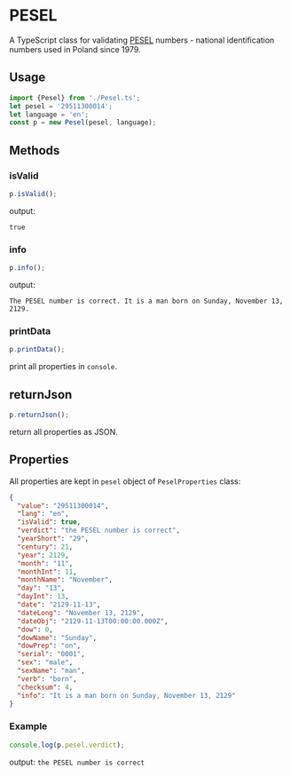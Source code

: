 # PESEL

A TypeScript class for validating [PESEL](https://en.wikipedia.org/wiki/PESEL) numbers - national identification numbers used in Poland since 1979.

## Usage

```typescript
import {Pesel} from './Pesel.ts';
let pesel = '29511300014';
let language = 'en';
const p = new Pesel(pesel, language);
```
## Methods

### isValid

```typescript
p.isValid();
```
output:

`true`

### info

```typescript
p.info();
```
output:

`The PESEL number is correct. It is a man born on Sunday, November 13, 2129.`

### printData

```typescript
p.printData();
```
print all properties in `console`.

## returnJson

```typescript
p.returnJson();
```

return all properties as JSON.

## Properties

All properties are kept in `pesel` object of `PeselProperties` class:

```json
{
  "value": "29511300014",
  "lang": "en",
  "isValid": true,
  "verdict": "the PESEL number is correct",
  "yearShort": "29",
  "century": 21,
  "year": 2129,
  "month": "11",
  "monthInt": 11,
  "monthName": "November",
  "day": "13",
  "dayInt": 13,
  "date": "2129-11-13",
  "dateLong": "November 13, 2129",
  "dateObj": "2129-11-13T00:00:00.000Z",
  "dow": 0,
  "dowName": "Sunday",
  "dowPrep": "on",
  "serial": "0001",
  "sex": "male",
  "sexName": "man",
  "verb": "born",
  "checksum": 4,
  "info": "It is a man born on Sunday, November 13, 2129"
}
```

### Example

```typescript
console.log(p.pesel.verdict);
```

output: `the PESEL number is correct`
